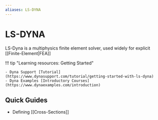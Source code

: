```yaml
---
aliases: LS-DYNA
---
```


# LS-DYNA

LS-Dyna is a multiphysics finite element solver, used widely for explicit [[Finite-Element|FEA]]

!!! tip "Learning resources: Getting Started" 
        
    - Dyna Support [Tutorial](https://www.dynasupport.com/tutorial/getting-started-with-ls-dyna)
    - Dyna Examples [Introductory Courses](https://www.dynaexamples.com/introduction)


## Quick Guides

- Defining [[Cross-Sections]]